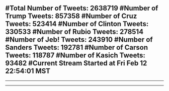 #Total Number of Tweets: 2638719 
#Number of Trump Tweets: 857358
#Number of Cruz Tweets: 523414
#Number of Clinton Tweets: 330533
#Number of Rubio Tweets: 278514
#Number of Jeb! Tweets: 243910
#Number of Sanders Tweets: 192781
#Number of Carson Tweets: 118787
#Number of Kasich Tweets: 93482
#Current Stream Started at Fri Feb 12 22:54:01 MST
---
---
---
